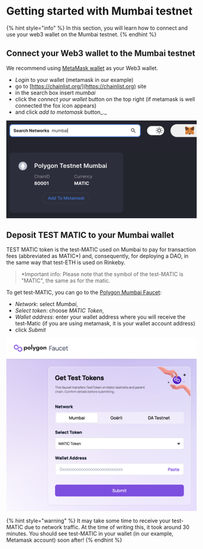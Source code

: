 # Getting started with Mumbai testnet

{% hint style="info" %}
In this section, you will learn how to connect and use your web3 wallet on the Mumbai testnet.
{% endhint %}

## **Connect your Web3 wallet to the Mumbai testnet**

We recommend using [MetaMask wallet](./) as your Web3 wallet.&#x20;

* _Login_ to your wallet (metamask in our example)&#x20;
* go to [https://chainlist.org/](https://chainlist.org) site
* in the search box insert _mumbai_
* click the _connect your wallet_ button on the top right (if metamask is well connected the fox icon appears)
* and click _add to metamask_ button_._

![Add the Mumbai testnet to metamask using chainlist.org](<../../../.gitbook/assets/Schermata 2022-01-26 alle 23.29.34.png>)

## **Deposit TEST MATIC to your Mumbai wallet**

TEST MATIC  token is the test-MATIC used on Mumbai to pay for transaction fees (abbreviated as MATIC\*) and, consequently, for deploying a DAO, in the same way that test-ETH is used on Rinkeby.&#x20;

> \*Important info: Please note that the symbol of the test-MATIC is "MATIC", the same as for the matic.

To get test-MATIC, you can go to the [Polygon Mumbai Faucet](https://faucet.polygon.technology):&#x20;

* _Network_: select _Mumbai_,&#x20;
* _Select token_: choose _MATIC Token_,&#x20;
* _Wallet address_: enter your wallet address where you will receive the test-Matic (if you are using metamask, it is your wallet account address)
* click _Submit_&#x20;

![Polygon Mumbai Faucet](<../../../.gitbook/assets/Schermata 2022-02-22 alle 10.38.13.png>)

{% hint style="warning" %}
It may take some time to receive your test-MATIC due to network traffic. At the time of writing this, it took around 30 minutes. You should see test-MATIC in your wallet (in our example, Metamask account) soon after!
{% endhint %}
